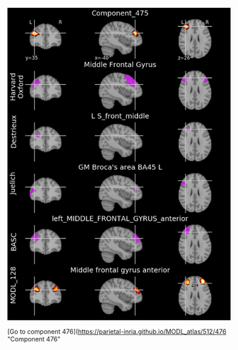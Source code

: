 


![475](preliminary/475.jpg "Component 475")

[Go to component 476](https://parietal-inria.github.io/MODL_atlas/512/476 "Component 476"